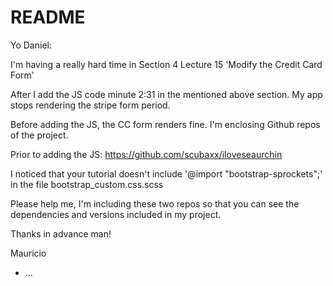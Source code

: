 # README

Yo Daniel:

I'm having a really hard time in Section 4 Lecture 15 'Modify the Credit Card Form'

After I add the JS code minute 2:31 in the mentioned above section. My app stops rendering the stripe form period.

Before adding the JS, the CC form renders fine. I'm enclosing Github repos of the project.

Prior to adding the JS: https://github.com/scubaxx/iloveseaurchin

I noticed that your tutorial doesn't include '@import "bootstrap-sprockets";' in the file bootstrap_custom.css.scss

Please help me, I'm including these two repos so that you can see the dependencies and versions included in my project.

Thanks in advance man!

Mauricio


* ...
